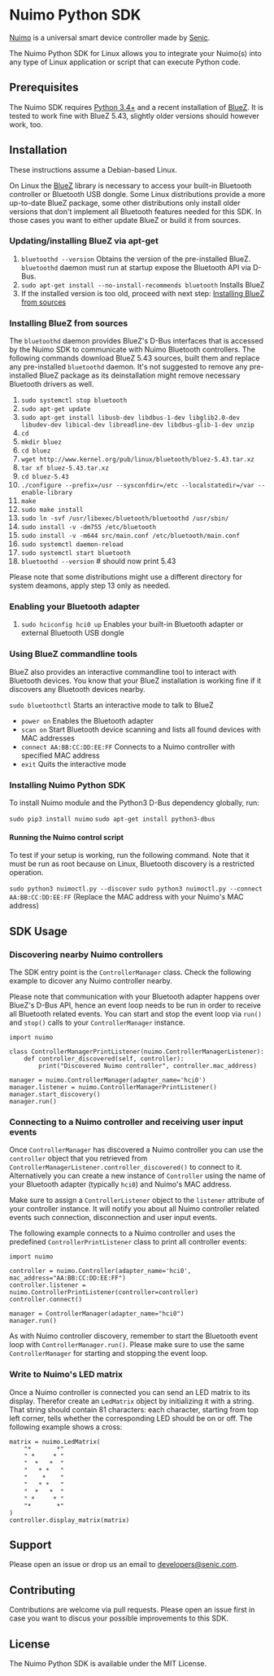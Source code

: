 # Nuimo Python SDK
[Nuimo](https://senic.com) is a universal smart device controller made by [Senic](https://senic.com).

The Nuimo Python SDK for Linux allows you to integrate your Nuimo(s) into any type of Linux application or script that can execute Python code.

## Prerequisites
The Nuimo SDK requires [Python 3.4+](https://www.python.org) and a recent installation of [BlueZ](http://www.bluez.org/). It is tested to work fine with BlueZ 5.43, slightly older versions should however work, too.

## Installation
These instructions assume a Debian-based Linux.

On Linux the [BlueZ](http://www.bluez.org/) library is necessary to access your built-in Bluetooth controller or Bluetooth USB dongle. Some Linux distributions provide a more up-to-date BlueZ package, some other distributions only install older versions that don't implement all Bluetooth features needed for this SDK. In those cases you want to either update BlueZ or build it from sources.

### Updating/installing BlueZ via apt-get

1. `bluetoothd --version` Obtains the version of the pre-installed BlueZ. `bluetoothd` daemon must run at startup expose the Bluetooth API via D-Bus.
2. `sudo apt-get install --no-install-recommends bluetooth` Installs BlueZ
3. If the installed version is too old, proceed with next step: [Installing BlueZ from sources](#installing-bluez-from-sources)

### Installing BlueZ from sources

The `bluetoothd` daemon provides BlueZ's D-Bus interfaces that is accessed by the Nuimo SDK to communicate with Nuimo Bluetooth controllers. The following commands download BlueZ 5.43 sources, built them and replace any pre-installed `bluetoothd` daemon. It's not suggested to remove any pre-installed BlueZ package as its deinstallation might remove necessary Bluetooth drivers as well.

1. `sudo systemctl stop bluetooth`
2. `sudo apt-get update`
3. `sudo apt-get install libusb-dev libdbus-1-dev libglib2.0-dev libudev-dev libical-dev libreadline-dev libdbus-glib-1-dev unzip`
4. `cd`
5. `mkdir bluez`
6. `cd bluez`
7. `wget http://www.kernel.org/pub/linux/bluetooth/bluez-5.43.tar.xz`
8. `tar xf bluez-5.43.tar.xz`
9. `cd bluez-5.43`
10. `./configure --prefix=/usr --sysconfdir=/etc --localstatedir=/var --enable-library`
11. `make`
12. `sudo make install`
13. `sudo ln -svf /usr/libexec/bluetooth/bluetoothd /usr/sbin/`
14. `sudo install -v -dm755 /etc/bluetooth`
15. `sudo install -v -m644 src/main.conf /etc/bluetooth/main.conf`
16. `sudo systemctl daemon-reload`
17. `sudo systemctl start bluetooth`
18. `bluetoothd --version` # should now print 5.43

Please note that some distributions might use a different directory for system deamons, apply step 13 only as needed.

### Enabling your Bluetooth adapter

1. `sudo hciconfig hci0 up` Enables your built-in Bluetooth adapter or external Bluetooth USB dongle

### Using BlueZ commandline tools
BlueZ also provides an interactive commandline tool to interact with Bluetooth devices. You know that your BlueZ installation is working fine if it discovers any Bluetooth devices nearby.

`sudo bluetoothctl` Starts an interactive mode to talk to BlueZ
  * `power on` Enables the Bluetooth adapter
  * `scan on` Start Bluetooth device scanning and lists all found devices with MAC addresses
  * `connect AA:BB:CC:DD:EE:FF` Connects to a Nuimo controller with specified MAC address
  * `exit` Quits the interactive mode

### Installing Nuimo Python SDK

To install Nuimo module and the Python3 D-Bus dependency globally, run:

`sudo pip3 install nuimo`
`sudo apt-get install python3-dbus`

#### Running the Nuimo control script

To test if your setup is working, run the following command. Note that it must be run as root because on Linux, Bluetooth discovery is a restricted operation.

`sudo python3 nuimoctl.py --discover`
`sudo python3 nuimoctl.py --connect AA:BB:CC:DD:EE:FF` (Replace the MAC address with your Nuimo's MAC address)

## SDK Usage

### Discovering nearby Nuimo controllers

The SDK entry point is the `ControllerManager` class. Check the following example to dicover any Nuimo controller nearby.

Please note that communication with your Bluetooth adapter happens over BlueZ's D-Bus API, hence an event loop needs to be run in order to receive all Bluetooth related events. You can start and stop the event loop via `run()` and `stop()` calls to your `ControllerManager` instance.


```
import nuimo

class ControllerManagerPrintListener(nuimo.ControllerManagerListener):
    def controller_discovered(self, controller):
        print("Discovered Nuimo controller", controller.mac_address)

manager = nuimo.ControllerManager(adapter_name='hci0')
manager.listener = nuimo.ControllerManagerPrintListener()
manager.start_discovery()
manager.run()

```

### Connecting to a Nuimo controller and receiving user input events

Once `ControllerManager` has discovered a Nuimo controller you can use the `controller` object that you retrieved from `ControllerManagerListener.controller_discovered()` to connect to it. Alternatively you can create a new instance of `Controller` using the name of your Bluetooth adapter (typically `hci0`) and Nuimo's MAC address.

Make sure to assign a `ControllerListener` object to the `listener` attribute of your controller instance. It will notify you about all Nuimo controller related events such connection, disconnection and user input events.

The following example connects to a Nuimo controller and uses the predefined `ControllerPrintListener` class to print all controller events:

```
import nuimo

controller = nuimo.Controller(adapter_name='hci0', mac_address="AA:BB:CC:DD:EE:FF")
controller.listener = nuimo.ControllerPrintListener(controller=controller)
controller.connect()

manager = ControllerManager(adapter_name="hci0")
manager.run()

```

As with Nuimo controller discovery, remember to start the Bluetooth event loop with `ControllerManager.run()`. Please make sure to use the same `ControllerManager` for starting and stopping the event loop.

### Write to Nuimo's LED matrix

Once a Nuimo controller is connected you can send an LED matrix to its display. Therefor create an `LedMatrix` object by initializing it with a string. That string should contain 81 characters: each character, starting from top left corner, tells whether the corresponding LED should be on or off. The following example shows a cross:

```
matrix = nuimo.LedMatrix(
    "*       *"
    " *     * "
    "  *   *  "
    "   * *   "
    "    *    "
    "   * *   "
    "  *   *  "
    " *     * "
    "*       *"
)
controller.display_matrix(matrix)

```

## Support

Please open an issue or drop us an email to [developers@senic.com](mailto:developers@senic.com).

## Contributing

Contributions are welcome via pull requests. Please open an issue first in case you want to discus your possible improvements to this SDK.

## License

The Nuimo Python SDK is available under the MIT License.
